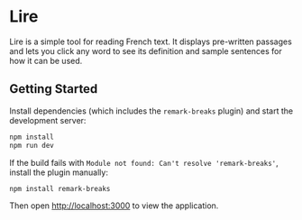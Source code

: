 # Lire

Lire is a simple tool for reading French text. It displays pre-written passages and lets you click any word to see its definition and sample sentences for how it can be used.

## Getting Started

Install dependencies (which includes the `remark-breaks` plugin) and start the development server:

```bash
npm install
npm run dev
```

If the build fails with `Module not found: Can't resolve 'remark-breaks'`, install the
plugin manually:

```bash
npm install remark-breaks
```

Then open [http://localhost:3000](http://localhost:3000) to view the application.
